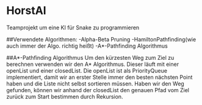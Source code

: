 # HorstAI
Teamprojekt um eine KI für Snake zu programmieren

##Verwendete Algorithmen:
-Alpha-Beta Pruning
-HamiltonPathfinding(wie auch immer der Algo. richtig heißt)
-A*-Pathfinding Algorithmus

##A*-Pathfinding Algorithmus
Um den kürzesten Weg zum Ziel zu berechnen verwenden wir den A* Algorithmus. Dieser läuft mit einer openList und 
einer closedList. Die openList ist als PriorityQueue implementiert, damit wir an erster Stelle immer den besten nächsten Point haben und die Liste nicht selbst sortieren müssen. Haben wir den Weg gefunden, können wir anhand der closedList den genauen Pfad vom Ziel zurück zum Start bestimmen durch Rekursion.

